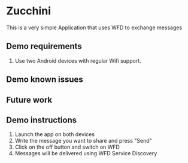Zucchini
==================

This is a very simple Application that uses WFD to exchange messages

Demo requirements
-----------------

1. Use two Android devices with regular Wifi support.

Demo known issues
-----------------

Future work
-----------


Demo instructions
-----------------

1. Launch the app on both devices 
2. Write the message you want to share and press "Send"
3. Click on the off button and switch on WFD
4. Messages will be delivered using WFD Service Discovery


